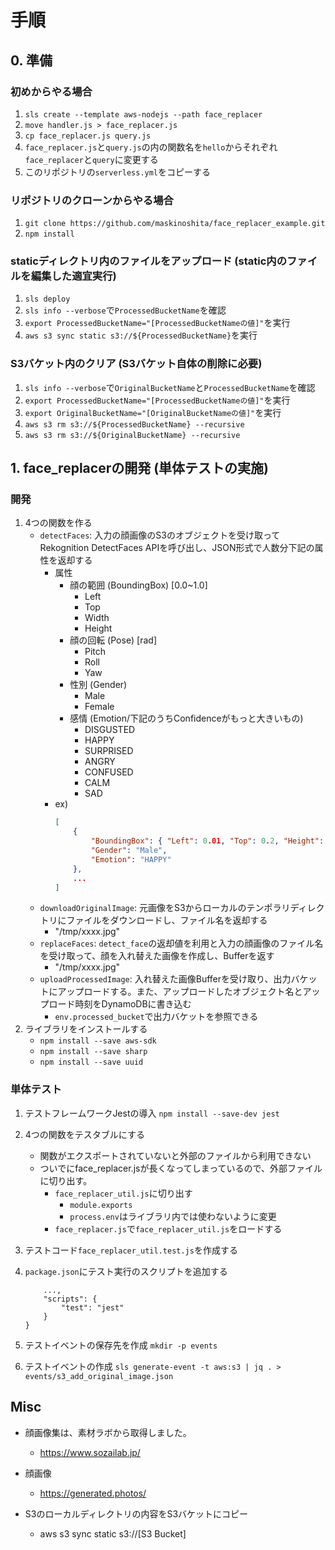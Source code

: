 # 手順

## 0. 準備

### 初めからやる場合

1. `sls create --template aws-nodejs --path face_replacer`
2. `move handler.js > face_replacer.js`
3. `cp face_replacer.js query.js`
4. `face_replacer.js`と`query.js`の内の関数名を`hello`からそれぞれ`face_replacer`と`query`に変更する
5. このリポジトリの`serverless.yml`をコピーする

### リポジトリのクローンからやる場合

1. `git clone https://github.com/maskinoshita/face_replacer_example.git`
2. `npm install`

### staticディレクトリ内のファイルをアップロード (static内のファイルを編集した適宜実行)

1. `sls deploy`
2. `sls info --verbose`で`ProcessedBucketName`を確認
3. `export ProcessedBucketName="[ProcessedBucketNameの値]"`を実行
4. `aws s3 sync static s3://${ProcessedBucketName}`を実行

### S3バケット内のクリア (S3バケット自体の削除に必要)

1. `sls info --verbose`で`OriginalBucketName`と`ProcessedBucketName`を確認
2. `export ProcessedBucketName="[ProcessedBucketNameの値]"`を実行
3. `export OriginalBucketName="[OriginalBucketNameの値]"`を実行
4. `aws s3 rm s3://${ProcessedBucketName} --recursive`
5. `aws s3 rm s3://${OriginalBucketName} --recursive`

## 1. face_replacerの開発 (単体テストの実施)

### 開発

1. 4つの関数を作る
    * `detectFaces`: 入力の顔画像のS3のオブジェクトを受け取ってRekognition DetectFaces APIを呼び出し、JSON形式で人数分下記の属性を返却する
        - 属性
            - 顔の範囲 (BoundingBox) [0.0~1.0]
                - Left
                - Top
                - Width
                - Height
            - 顔の回転 (Pose) [rad]
                - Pitch
                - Roll
                - Yaw
            - 性別 (Gender)
                - Male
                - Female
            - 感情 (Emotion/下記のうちConfidenceがもっと大きいもの)
                - DISGUSTED
                - HAPPY
                - SURPRISED
                - ANGRY
                - CONFUSED
                - CALM
                - SAD
        - ex)
            ```json
            [
                {
                    "BoundingBox": { "Left": 0.01, "Top": 0.2, "Height": 0.01, "Width": 0.01 },
                    "Gender": "Male",
                    "Emotion": "HAPPY"
                },
                ...
            ]
            ```
    * `downloadOriginalImage`: 元画像をS3からローカルのテンポラリディレクトリにファイルをダウンロードし、ファイル名を返却する
        - "/tmp/xxxx.jpg"
    * `replaceFaces`: `detect_face`の返却値を利用と入力の顔画像のファイル名を受け取って、顔を入れ替えた画像を作成し、Bufferを返す
        - "/tmp/xxxx.jpg"
    * `uploadProcessedImage`: 入れ替えた画像Bufferを受け取り、出力バケットにアップロードする。また、アップロードしたオブジェクト名とアップロード時刻をDynamoDBに書き込む
        - `env.processed_bucket`で出力バケットを参照できる
2. ライブラリをインストールする
    * `npm install --save aws-sdk`
    * `npm install --save sharp`
    * `npm install --save uuid`

### 単体テスト

1. テストフレームワークJestの導入
    `npm install --save-dev jest`
1. 4つの関数をテスタブルにする
    - 関数がエクスポートされていないと外部のファイルから利用できない
    - ついでにface_replacer.jsが長くなってしまっているので、外部ファイルに切り出す。
        - `face_replacer_util.js`に切り出す
            - `module.exports`
            - `process.env`はライブラリ内では使わないように変更
        - `face_replacer.js`で`face_replacer_util.js`をロードする
1. テストコード`face_replacer_util.test.js`を作成する
1. `package.json`にテスト実行のスクリプトを追加する
    ```
        ...,
        "scripts": {
            "test": "jest"
        }
    }
    ```    

1. テストイベントの保存先を作成 `mkdir -p events`
2. テストイベントの作成 `sls generate-event -t aws:s3 | jq . > events/s3_add_original_image.json`

## Misc

* 顔画像集は、素材ラボから取得しました。
    - https://www.sozailab.jp/
* 顔画像
    - https://generated.photos/


* S3のローカルディレクトリの内容をS3バケットにコピー
    * aws s3 sync static s3://[S3 Bucket]